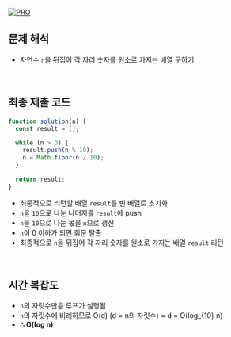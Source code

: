 [![PRO]][Link]

## 문제 해석

- 자연수 `n`을 뒤집어 각 자리 숫자를 원소로 가지는 배열 구하기

<br/>

## 최종 제출 코드

```javascript
function solution(n) {
  const result = [];

  while (n > 0) {
    result.push(n % 10);
    n = Math.floor(n / 10);
  }

  return result;
}
```

- 최종적으로 리턴할 배열 `result`를 빈 배열로 초기화
- `n`을 `10`으로 나눈 나머지를 `result`에 push
- `n`을 `10`으로 나눈 몫을 `n`으로 갱신
- `n`이 0 이하가 되면 회문 탈출
- 최종적으로 `n`을 뒤집어 각 자리 숫자를 원소로 가지는 배열 `result` 리턴

<br/>

## 시간 복잡도

- `n`의 자릿수만큼 루프가 실행됨
- `n`의 자릿수에 비례하므로 O(d) (d = n의 자릿수)
  = d = O(log\_{10} n)
- **∴ O(log n)**

<!---------------------------------------------------------------------------->

[PRO]: https://github.com/GoSSaChin/algorithm-js/assets/107768516/67c43b52-bc3f-4571-a249-5519021afbb0
[Link]: https://school.programmers.co.kr/learn/courses/30/lessons/12932
